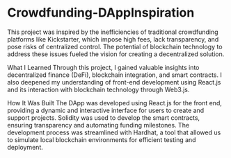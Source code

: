 # Crowdfunding-DAppInspiration
This project was inspired by the inefficiencies of traditional crowdfunding platforms like Kickstarter, which impose high fees, lack transparency, and pose risks of centralized control. The potential of blockchain technology to address these issues fueled the vision for creating a decentralized solution.

What I Learned
Through this project, I gained valuable insights into decentralized finance (DeFi), blockchain integration, and smart contracts. I also deepened my understanding of front-end development using React.js and its interaction with blockchain technology through Web3.js.

How It Was Built
The DApp was developed using React.js for the front end, providing a dynamic and interactive interface for users to create and support projects. Solidity was used to develop the smart contracts, ensuring transparency and automating funding milestones. The development process was streamlined with Hardhat, a tool that allowed us to simulate local blockchain environments for efficient testing and deployment.
